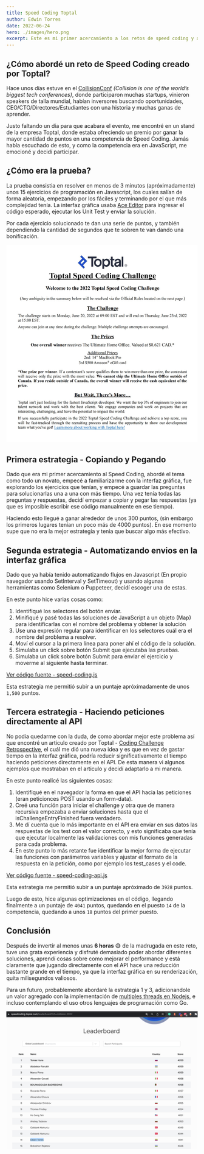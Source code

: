 ```yaml
---
title: Speed Coding Toptal
author: Edwin Torres
date: 2022-06-24
hero: ./images/hero.png
excerpt: Este es mi primer acercamiento a los retos de speed coding y acá cuento ¿cómo abordé los problemas del Speed Coding creado por Toptal en el CollisionConf?.
---
```

## ¿Cómo abordé un reto de Speed Coding creado por Toptal?

Hace unos días estuve en el [CollisionConf](https://collisionconf.com/) *(Collision is one of the world’s biggest tech conferences)*, donde participaron muchas startups, vinieron speakers de talla mundial, habían inversores buscando oportunidades, CEO/CTO/Directores/Estudiantes con una historia y muchas ganas de aprender.

Justo faltando un día para que acabara el evento, me encontré en un stand de la empresa Toptal, donde estaba ofreciendo un premio por ganar la mayor cantidad de puntos en una competencia de Speed Coding. Jamás había escuchado de esto, y como la competencia era en JavaScript, me emocioné y decidí participar.

## ¿Cómo era la prueba?

La prueba consistia en resolver en menos de 3 minutos (apróximadamente) unos 15 ejercicios de programación en Javascript, los cuales salían de forma aleatoria, empezando por los fáciles y terminando por el que más complejidad tenía. La interfaz gráfica usaba [Ace Editor](https://ace.c9.io/)  para ingresar el código esperado, ejecutar los Unit Test y enviar la solución.

Por cada ejercicio solucionado te dan una serie de puntos, y también dependiendo la cantidad de segundos que te sobren te van dando una bonificación.

![Toptal Speed Coding Rules](./images/toptal-speed-coding.jpeg)

## Primera estrategia - Copiando y Pegando


Dado que era mi primer acercamiento al Speed Coding, abordé el tema como todo un novato, empecé a familiarizarme con la interfaz gráfica, fue explorando los ejercicios que tenían, y empecé a guardar las preguntas para solucionarlas una a una con más tiempo.  Una vez tenía todas las preguntas y respuestas, decidí empezar a copiar y pegar las respuestas (ya que es imposible escribir ese código manualmente en ese tiempo). 

Haciendo esto llegué a ganar alrededor de unos 300 puntos, (sin embargo los primeros lugares tenían un poco más de 4000 puntos). En ese momento supe que no era la mejor estrategia y tenia que buscar algo más efectivo.


## Segunda estrategia - Automatizando envios en la interfaz gráfica


Dado que ya había tenido automatizando flujos en Javascript (En propio navegador usando SetInterval y SetTimeout) y usando algunas herramientas como Selenium o Puppeteer, decidí escoger una de estas.

En este punto hice varias cosas como:
1. Identifiqué los selectores del botón enviar.
2. Minifiqué y pasé todas las soluciones de JavaScript a un objeto (Map) para identificarlas con el nombre del problema y obtener la solución
3. Use una expresión regular para identificar en los selectores cuál era el nombre del problema a resolver.
4. Moví el cursor a la primera línea para poner ahí el código de la solución.
5. Simulaba un click sobre botón Submit que ejecutaba las pruebas.
6. Simulaba un click sobre botón Submit para enviar el ejercicio y moverme al siguiente hasta terminar.

[Ver código fuente - speed-coding.js](https://github.com/codesandtags/speed-coding/blob/main/src/toptal/speed-coding.js)

Esta estrategia me permitió subir a un puntaje apróximadamente de unos `1,500` puntos.


## Tercera estrategia - Haciendo peticiones directamente al API


No podía quedarme con la duda, de como abordar mejor este problema así que encontré un articulo creado por Toptal - [Coding Challenge Retrospective](https://www.toptal.com/javascript/coding-challenge-retrospective), el cuál me dió una nueva idea y es que en vez de gastar tiempo en la interfaz gráfica, podría reducir significativamente el tiempo haciendo peticiones directamente en el API. De esta manera vi algunos ejemplos que mostraban en el articulo y decidí adaptarlo a mi manera.

En este punto realicé las siguientes cosas:
1. Identifiqué en el navegador la forma en que el API hacia las peticiones (eran peticionces POST usando un form-data).
2. Creé una función para iniciar el challenge y otra que de manera recursiva empezaba a enviar soluciones hasta que el isChallengeEntryFinished fuera verdadero.
3. Me dí cuenta que lo más importante en el API era enviar en sus datos las respuestas de los test con el valor correcto, y esto significaba que tenía que ejecutar localmente las validaciones con mis funciones generadas para cada problema.
4. En este punto lo más retante fue identificar la mejor forma de ejecutar las funciones con parámetros variables y ajustar el formato de la respuesta en la petición, como por ejemplo los test_cases y el code.

[Ver código fuente - speed-coding-api.js](https://github.com/codesandtags/speed-coding/blob/main/src/toptal/speed-coding-api.js)

Esta estrategia me permitió subir a un puntaje apróximado de  `3928` puntos.

Luego de esto, hice algunas optimizaciones en el código, llegando finalmente a un puntaje de `4041` puntos, quedando en el puesto `14` de la competencia, quedando a unos `18` puntos del primer puesto.


## Conclusión

Después de invertir al menos unas **6 horas** 😅 de la madrugada en este reto, tuve una grata experiencia y disfruté demasiado poder abordar diferentes soluciones, aprendí cosas sobre como mejorar el performance y está claramente que jugando directamente con el API hace una reducción bastante grande en el tiempo, ya que la interfaz gráfica en su renderización, quita milisegundos valiosos.

Para un futuro, probablemente abordaré la estrategia 1 y 3, adicionandole un valor agregado con la implementación de [multiples threads en Nodejs](https://www.geeksforgeeks.org/how-to-handle-child-threads-in-node-js/), e incluso contemplando el uso otros lenguajes de programación como Go. 

![Leaderboard](./images/leaderboard.png)